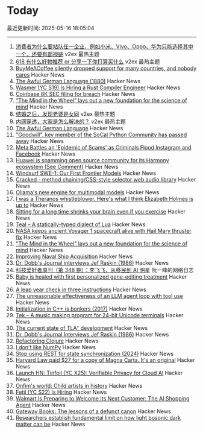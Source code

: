# Today

最近更新时间: 2025-05-16 18:05:04

--- 
1. [消费者为什么要站队任一企业，例如小米、Vivo、Oppo、华为只能选择其中一个，还要有鄙视链](https://www.v2ex.com/t/1132172) v2ex 最热主题
2. [618 有什么好物推荐 or 分享一下你打算买什么](https://www.v2ex.com/t/1132105) v2ex 最热主题
3. [BuyMeACoffee silently dropped support for many countries, and nobody cares](https://zverok.space/blog/2024-08-08-bmac-snafu.html) Hacker News
4. [The Awful German Language (1880)](https://faculty.georgetown.edu/jod/texts/twain.german.html) Hacker News
5. [Wasmer (YC S19) Is Hiring a Rust Compiler Engineer](https://www.workatastartup.com/jobs/15822) Hacker News
6. [Coinbase 8K SEC filing for breach](https://www.sec.gov/ix?doc=/Archives/edgar/data/1679788/000167978825000094/coin-20250514.htm) Hacker News
7. [“The Mind in the Wheel” lays out a new foundation for the science of mind](https://www.experimental-history.com/p/new-paradigm-for-psychology-just) Hacker News
8. [结婚之后，发现老婆是女同](https://www.v2ex.com/t/1132118) v2ex 最热主题
9. [内网穿透，大家是怎么解决的？](https://www.v2ex.com/t/1132087) v2ex 最热主题
10. [The Awful German Language](https://faculty.georgetown.edu/jod/texts/twain.german.html) Hacker News
11. ["Goodwill", key member of the SoCal Python Community has passed away](https://socalpython.org/in-memoriam-michael/) Hacker News
12. [Meta Battles an 'Epidemic of Scams' as Criminals Flood Instagram and Facebook](https://www.wsj.com/tech/meta-fraud-facebook-instagram-813363c8) Hacker News
13. [Huawei is spamming open source community for its Harmony ecosystem (See Comment)](https://github.com/search?q=%22Proposal+for+OpenHarmony+Adaptation+of%22&type=issues) Hacker News
14. [Windsurf SWE-1: Our First Frontier Models](https://windsurf.com/blog/windsurf-wave-9-swe-1) Hacker News
15. [Cracked - method chaining/CSS-style selector web audio library](https://github.com/billorcutt/i_dropped_my_phone_the_screen_cracked) Hacker News
16. [Ollama's new engine for multimodal models](https://ollama.com/blog/multimodal-models) Hacker News
17. [I was a Theranos whistleblower. Here's what I think Elizabeth Holmes is up to](https://www.statnews.com/2025/05/15/theranos-whistleblower-tyler-shultz-commentary-elizabeth-holmes-billy-evans-haemanthus-startup/) Hacker News
18. [Sitting for a long time shrinks your brain even if you exercise](https://alz-journals.onlinelibrary.wiley.com/doi/full/10.1002/alz.70157) Hacker News
19. [Teal – A statically-typed dialect of Lua](https://teal-language.org/) Hacker News
20. [NASA keeps ancient Voyager 1 spacecraft alive with Hail Mary thruster fix](https://www.theregister.com/2025/05/15/voyager_1_survives_with_thruster_fix/) Hacker News
21. ["The Mind in the Wheel" lays out a new foundation for the science of mind](https://www.experimental-history.com/p/new-paradigm-for-psychology-just) Hacker News
22. [Improving Naval Ship Acquisition](https://www.construction-physics.com/p/fixing-naval-ship-acquisition) Hacker News
23. [Dr. Dobb's Journal interviews Jef Raskin (1986)](https://computeradsfromthepast.substack.com/p/dr-dobbs-journal-interviews-jef-raskin) Hacker News
24. [科技爱好者周刊（第 348 期）：李飞飞，从移民到 AI 明星](http://www.ruanyifeng.com/blog/2025/05/weekly-issue-348.html) 阮一峰的网络日志
25. [Baby is healed with first personalized gene-editing treatment](https://www.nytimes.com/2025/05/15/health/gene-editing-personalized-rare-disorders.html) Hacker News
26. [A leap year check in three instructions](https://hueffner.de/falk/blog/a-leap-year-check-in-three-instructions.html) Hacker News
27. [The unreasonable effectiveness of an LLM agent loop with tool use](https://sketch.dev/blog/agent-loop) Hacker News
28. [Initialization in C++ is bonkers (2017)](https://blog.tartanllama.xyz/initialization-is-bonkers/) Hacker News
29. [Tek – A music making program for 24-bit Unicode terminals](https://codeberg.org/unspeaker/tek) Hacker News
30. [The current state of TLA⁺ development](https://ahelwer.ca/post/2025-05-15-tla-dev-status/) Hacker News
31. [Dr. Dobb's Journal Interviews Jef Raskin (1986)](https://computeradsfromthepast.substack.com/p/dr-dobbs-journal-interviews-jef-raskin) Hacker News
32. [Refactoring Clojure](https://www.orsolabs.com/post/refactoring-clojure-1/) Hacker News
33. [I don't like NumPy](https://dynomight.net/numpy/) Hacker News
34. [Stop using REST for state synchronization (2024)](https://www.mbid.me/posts/stop-using-rest-for-state-synchronization/) Hacker News
35. [Harvard Law paid $27 for a copy of Magna Carta. It's an original](https://www.nytimes.com/2025/05/15/world/europe/harvard-law-magna-carta-original.html) Hacker News
36. [Launch HN: Tinfoil (YC X25): Verifiable Privacy for Cloud AI](https://news.ycombinator.com/item?id=43996555) Hacker News
37. [Onfim's world: Child artists in history](https://resobscura.substack.com/p/onfims-world-medieval-child-artists) Hacker News
38. [Fetii (YC S22) Is Hiring](https://www.ycombinator.com/companies/fetii/jobs/QDjleWs-senior-operations-manager-fetii) Hacker News
39. [Walmart Is Preparing to Welcome Its Next Customer: The AI Shopping Agent](https://www.wsj.com/articles/walmart-is-preparing-to-welcome-its-next-customer-the-ai-shopping-agent-6659ef18) Hacker News
40. [Gateway Books: The lessons of a defunct canon](https://thepointmag.com/examined-life/gateway-books/) Hacker News
41. [Researchers establish fundamental limit on how light bosonic dark matter can be](https://phys.org/news/2025-05-fundamental-limit-bosonic-dark.html) Hacker News
